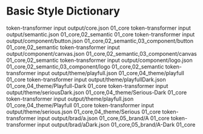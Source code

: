 # Basic Style Dictionary

token-transformer input output/core.json 01_core 
token-transformer input output/semantic.json 01_core,02_semantic 01_core
token-transformer input output/component/button.json 01_core,02_semantic,03_component/button 01_core,02_semantic
token-transformer input output/component/canvas.json 01_core,02_semantic,03_component/canvas 01_core,02_semantic
token-transformer input output/component/logo.json 01_core,02_semantic,03_component/logo 01_core,02_semantic
token-transformer input output/theme/playfull.json 01_core,04_theme/playfull 01_core
token-transformer input output/theme/playfullDark.json 01_core,04_theme/Playfull-Dark 01_core
token-transformer input output/theme/seriousDark.json 01_core,04_theme/Serious-Dark 01_core
token-transformer input output/theme/playfull.json 01_core,04_theme/Playfull 01_core
token-transformer input output/theme/serious.json 01_core,04_theme/Serious 01_core
token-transformer input output/brad/a.json 01_core,05_brand/A 01_core
token-transformer input output/brad/aDark.json 01_core,05_brand/A-Dark 01_core
